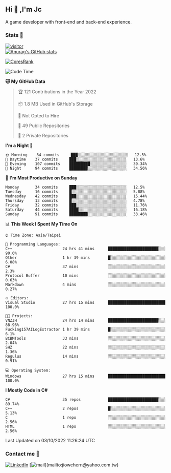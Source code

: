 ## Hi 👋 ,I'm Jc  

A game developer with front-end and back-end experience.  

### Stats  📝
[![visitor](https://visitor-badge.glitch.me/badge?page_id=jiowchern.jiowchern&style=flat-square&color=0088cc)](https://visitor-badge.glitch.me/badge?page_id=jiowchern.jiowchern&style=flat-square&color=0088cc)  
[![Anurag's GitHub stats](https://github-readme-stats.vercel.app/api?username=jiowchern&count_private=true&&show_icons=true)](https://github.com/anuraghazra/github-readme-stats)  
<!-- [![trophy](https://github-profile-trophy.vercel.app/?username=jiowchern)](https://github.com/ryo-ma/github-profile-trophy)   -->
[![CoresRank](https://cr-ss-service.azurewebsites.net/api/ScreenShot?widget=summary&username=jiowchern)](https://cr-ss-service.azurewebsites.net/api/ScreenShot?widget=summary&username=jiowchern)


<!--START_SECTION:waka-->
![Code Time](http://img.shields.io/badge/Code%20Time-620%20hrs%201%20min-blue)

**🐱 My GitHub Data** 

> 🏆 121 Contributions in the Year 2022
 > 
> 📦 1.8 MB Used in GitHub's Storage 
 > 
> 🚫 Not Opted to Hire
 > 
> 📜 49 Public Repositories 
 > 
> 🔑 2 Private Repositories  
 > 
**I'm a Night 🦉** 

```text
🌞 Morning    34 commits     ███░░░░░░░░░░░░░░░░░░░░░░   12.5% 
🌆 Daytime    37 commits     ███░░░░░░░░░░░░░░░░░░░░░░   13.6% 
🌃 Evening    107 commits    █████████░░░░░░░░░░░░░░░░   39.34% 
🌙 Night      94 commits     ████████░░░░░░░░░░░░░░░░░   34.56%

```
📅 **I'm Most Productive on Sunday** 

```text
Monday       34 commits     ███░░░░░░░░░░░░░░░░░░░░░░   12.5% 
Tuesday      16 commits     █░░░░░░░░░░░░░░░░░░░░░░░░   5.88% 
Wednesday    42 commits     ███░░░░░░░░░░░░░░░░░░░░░░   15.44% 
Thursday     13 commits     █░░░░░░░░░░░░░░░░░░░░░░░░   4.78% 
Friday       32 commits     ███░░░░░░░░░░░░░░░░░░░░░░   11.76% 
Saturday     44 commits     ████░░░░░░░░░░░░░░░░░░░░░   16.18% 
Sunday       91 commits     ████████░░░░░░░░░░░░░░░░░   33.46%

```


📊 **This Week I Spent My Time On** 

```text
⌚︎ Time Zone: Asia/Taipei

💬 Programming Languages: 
C++                      24 hrs 41 mins      ██████████████████████░░░   90.6% 
Other                    1 hr 39 mins        █░░░░░░░░░░░░░░░░░░░░░░░░   6.08% 
C#                       37 mins             ░░░░░░░░░░░░░░░░░░░░░░░░░   2.3% 
Protocol Buffer          10 mins             ░░░░░░░░░░░░░░░░░░░░░░░░░   0.63% 
Markdown                 4 mins              ░░░░░░░░░░░░░░░░░░░░░░░░░   0.27%

🔥 Editors: 
Visual Studio            27 hrs 15 mins      █████████████████████████   100.0%

🐱‍💻 Projects: 
VNZJH                    24 hrs 14 mins      ██████████████████████░░░   88.96% 
Fucking157AILogExtractor 1 hr 39 mins        █░░░░░░░░░░░░░░░░░░░░░░░░   6.1% 
BCBMTools                33 mins             ░░░░░░░░░░░░░░░░░░░░░░░░░   2.04% 
SHZ                      22 mins             ░░░░░░░░░░░░░░░░░░░░░░░░░   1.36% 
Regulus                  14 mins             ░░░░░░░░░░░░░░░░░░░░░░░░░   0.91%

💻 Operating System: 
Windows                  27 hrs 15 mins      █████████████████████████   100.0%

```

**I Mostly Code in C#** 

```text
C#                       35 repos            ██████████████████████░░░   89.74% 
C++                      2 repos             █░░░░░░░░░░░░░░░░░░░░░░░░   5.13% 
C                        1 repo              ░░░░░░░░░░░░░░░░░░░░░░░░░   2.56% 
HTML                     1 repo              ░░░░░░░░░░░░░░░░░░░░░░░░░   2.56%

```



 Last Updated on 03/10/2022 11:26:24 UTC
<!--END_SECTION:waka-->



### Contact me 💬
[![LinkedIn](https://img.shields.io/badge/-JiowchernChen-0077B5?style==flat-square&logo=LinkedIn&logoColor=white)](https://www.linkedin.com/in/jiowchern-chen-4aaa90b7/) [![mail](https://img.shields.io/badge/-jiowchern%40yahoo.com.tw-blueviolet?style=flat-square&logo=yahoo!)](mailto:jiowchern@yahoo.com.tw)    

<!-- [![Linkedin Badge](https://img.shields.io/badge/-LinkedIn-blue?style=flat-square&logo=Linkedin&logoColor=white&link=https://www.linkedin.com/in/jiowchern-chen-4aaa90b7/)](https://www.linkedin.com/in/jiowchern-chen-4aaa90b7/) -->


<!--
**jiowchern/jiowchern** is a ✨ _special_ ✨ repository because its `README.md` (this file) appears on your GitHub profile.

Here are some ideas to get you started:

- 🔭 I’m currently working on ...
- 🌱 I’m currently learning ...
- 👯 I’m looking to collaborate on ...
- 🤔 I’m looking for help with ...
- 💬 Ask me about ...
- 📫 How to reach me: ...
- 😄 Pronouns: ...
- ⚡ Fun fact: ...
-->

